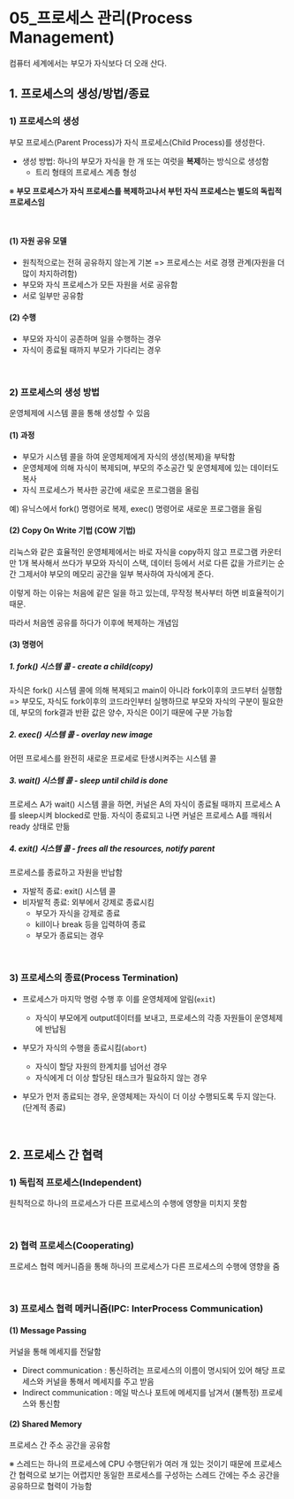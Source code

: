 # 05_프로세스 관리(Process Management)

컴퓨터 세계에서는 부모가 자식보다 더 오래 산다.

## 1. 프로세스의 생성/방법/종료

### 1) 프로세스의 생성

부모 프로세스(Parent Process)가 자식 프로세스(Child Process)를 생성한다. 

- 생성 방법: 하나의 부모가 자식을 한 개 또는 여럿을 **복제**하는 방식으로 생성함
  - 트리 형태의 프로세스 계층 형성

※ **부모 프로세스가 자식 프로세스를 복제하고나서 부턴 자식 프로세스는 별도의 독립적 프로세스임**

<br>

#### (1) 자원 공유 모델

- 원칙적으로는 전혀 공유하지 않는게 기본 => 프로세스는 서로 경쟁 관계(자원을 더 많이 차지하려함)
- 부모와 자식 프로세스가 모든 자원을 서로 공유함
- 서로 일부만 공유함

#### (2) 수행

- 부모와 자식이 공존하며 일을 수행하는 경우
- 자식이 종료될 때까지 부모가 기다리는 경우

<br>

### 2) 프로세스의 생성 방법

운영체제에 시스템 콜을 통해 생성할 수 있음

#### (1) 과정

- 부모가 시스템 콜을 하여 운영체제에게 자식의 생성(복제)을 부탁함
- 운영체제에 의해 자식이 복제되며, 부모의 주소공간 및 운영체제에 있는 데이터도 복사
- 자식 프로세스가 복사한 공간에 새로운 프로그램을 올림

예) 유닉스에서 fork() 명령어로 복제, exec() 명령어로 새로운 프로그램을 올림

#### (2) Copy On Write 기법 (COW 기법)

리눅스와 같은 효율적인 운영체제에서는 바로 자식을 copy하지 않고 프로그램 카운터만 1개 복사해서 쓰다가 부모와 자식이 스택, 데이터 등에서 서로 다른 값을 가르키는 순간 그제서야 부모의 메모리 공간을 일부 복사하여 자식에게 준다.

이렇게 하는 이유는 처음에 같은 일을 하고 있는데, 무작정 복사부터 하면 비효율적이기 때문.

따라서 처음엔 공유를 하다가 이후에 복제하는 개념임

#### (3) 명령어

##### 1. fork() 시스템 콜 - create a child(copy)

자식은 fork() 시스템 콜에 의해 복제되고 main이 아니라 fork이후의 코드부터 실행함 => 부모도, 자식도 fork이후의 코드라인부터 실행하므로 부모와 자식의 구분이 필요한데, 부모의 fork결과 반환 값은 양수, 자식은 0이기 때문에 구분 가능함

##### 2. exec()  시스템 콜 - overlay new image

어떤 프로세스를 완전히 새로운 프로세로 탄생시켜주는 시스템 콜

##### 3. wait() 시스템 콜 - sleep until child is done

프로세스 A가 wait() 시스템 콜을 하면, 커널은 A의 자식이 종료될 때까지 프로세스 A를 sleep시켜 blocked로 만듦. 자식이 종료되고 나면 커널은 프로세스 A를 깨워서 ready 상태로 만듦

##### 4. exit() 시스템 콜 - frees all the resources, notify parent

프로세스를 종료하고 자원을 반납함

- 자발적 종료: exit() 시스템 콜
- 비자발적 종료: 외부에서 강제로 종료시킴
  - 부모가 자식을 강제로 종료
  - kill이나 break 등을 입력하여 종료
  - 부모가 종료되는 경우

<br>

### 3) 프로세스의 종료(Process Termination)

- 프로세스가 마지막 명령 수행 후 이를 운영체제에 알림(`exit`)
  - 자식이 부모에게 output데이터를 보내고, 프로세스의 각종 자원들이 운영체제에 반납됨
- 부모가 자식의 수행을 종료시킴(`abort`)
  - 자식이 할당 자원의 한계치를 넘어선 경우
  - 자식에게 더 이상 할당된 태스크가 필요하지 않는 경우

- 부모가 먼저 종료되는 경우, 운영체제는 자식이 더 이상 수행되도록 두지 않는다. (단계적 종료)

<br>

## 2. 프로세스 간 협력

### 1) 독립적 프로세스(Independent)

원칙적으로 하나의 프로세스가 다른 프로세스의 수행에 영향을 미치지 못함

<br>

### 2) 협력 프로세스(Cooperating)

프로세스 협력 메커니즘을 통해 하나의 프로세스가 다른 프로세스의 수행에 영향을 줌

<br>

### 3) 프로세스 협력 메커니즘(IPC: InterProcess Communication)

#### (1) Message Passing

커널을 통해 메세지를 전달함

- Direct communication : 통신하려는 프로세스의 이름이 명시되어 있어 해당 프로세스와 커널을 통해서 메세지를 주고 받음
- Indirect communication : 메일 박스나 포트에 메세지를 남겨서 (불특정) 프로세스와 통신함

#### (2) Shared Memory

프로세스 간 주소 공간을 공유함

※ 스레드는 하나의 프로세스에 CPU 수행단위가 여러 개 있는 것이기 때문에 프로세스 간 협력으로 보기는 어렵지만 동일한 프로세스를 구성하는 스레드 간에는 주소 공간을 공유하므로 협력이 가능함